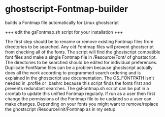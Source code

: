 # ghostscript-Fontmap-builder
builds a Fontmap file automatically for Linux ghostscript

+++ edit the gsFontmap.sh script for your installation +++

The first step should be to rename or remove existing Fontmap files from directories to be searched.
Any old Fontmap files will prevent ghostscript from checking all of the fonts.
The script will find the ghostscript compatible font files and make a single Fontmap file in /Resource/Font/ of ghostscript.
The directories to be searched should be edited for individual preferences.
Duplicate FontName files can be a problem because ghostscript actually does all the work according to programmed search ordering and is explained in the ghostscript use documentation.
The GS_FONTPATH isn't needed in .profile or .bashrc because this script finds the fonts first and prevents redundant searches.
The gsFontmap.sh script can be put in a crontab to update this unified Fontmap regularly.
If run as a user then first change the permissions of the Fontmap file to be updated so a user can make changes.
Depending on your fonts you might want to remove/replace the ghostscript /Resource/Init/Fontmap as in my setup.
